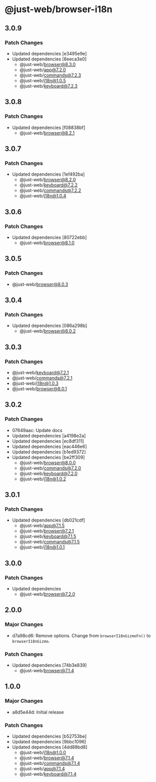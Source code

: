 # @just-web/browser-i18n

## 3.0.9

### Patch Changes

- Updated dependencies [e3495e9e]
- Updated dependencies [8eeca3e0]
  - @just-web/browser@8.3.0
  - @just-web/app@7.2.0
  - @just-web/commands@7.2.3
  - @just-web/i18n@1.0.5
  - @just-web/keyboard@7.2.3

## 3.0.8

### Patch Changes

- Updated dependencies [f08838bf]
  - @just-web/browser@8.2.1

## 3.0.7

### Patch Changes

- Updated dependencies [1ef492ba]
  - @just-web/browser@8.2.0
  - @just-web/keyboard@7.2.2
  - @just-web/commands@7.2.2
  - @just-web/i18n@1.0.4

## 3.0.6

### Patch Changes

- Updated dependencies [80722ebb]
  - @just-web/browser@8.1.0

## 3.0.5

### Patch Changes

- @just-web/browser@8.0.3

## 3.0.4

### Patch Changes

- Updated dependencies [086a298b]
  - @just-web/browser@8.0.2

## 3.0.3

### Patch Changes

- @just-web/keyboard@7.2.1
- @just-web/commands@7.2.1
- @just-web/i18n@1.0.3
- @just-web/browser@8.0.1

## 3.0.2

### Patch Changes

- 07649aac: Update docs
- Updated dependencies [a4198e2a]
- Updated dependencies [ec8df311]
- Updated dependencies [eac446e6]
- Updated dependencies [b1ed9372]
- Updated dependencies [be2ff309]
  - @just-web/browser@8.0.0
  - @just-web/commands@7.2.0
  - @just-web/keyboard@7.2.0
  - @just-web/i18n@1.0.2

## 3.0.1

### Patch Changes

- Updated dependencies [db021cdf]
  - @just-web/app@7.1.5
  - @just-web/browser@7.2.1
  - @just-web/keyboard@7.1.5
  - @just-web/commands@7.1.5
  - @just-web/i18n@1.0.1

## 3.0.0

### Patch Changes

- Updated dependencies
  - @just-web/browser@7.2.0

## 2.0.0

### Major Changes

- d7a98cd6: Remove options.
  Change from `browserI18nGizmoFn()` to `browserI18nGizmo`.

### Patch Changes

- Updated dependencies [74b3e839]
  - @just-web/browser@7.1.4

## 1.0.0

### Major Changes

- a8d5e44d: Initial release

### Patch Changes

- Updated dependencies [b52753be]
- Updated dependencies [9bbc1096]
- Updated dependencies [4dd88bd8]
  - @just-web/i18n@1.0.0
  - @just-web/browser@7.1.4
  - @just-web/commands@7.1.4
  - @just-web/app@7.1.4
  - @just-web/keyboard@7.1.4

